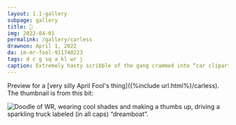 ```yaml
---
layout: 1.1-gallery
subpage: gallery
title: 🚗
img: 2022-04-01
permalink: /gallery/carless
drawnon: April 1, 2022
da: im-mr-fool-911740223
tags: d c g sq a kl wr j
caption: Extremely hasty scribble of the gang crammed into “car clipart.
---
```

Preview for a [very silly April Fool's thing]({%include url.html%}/carless). The thumbnail is from this bit:

<img src="{%include url.html%}/assets/img/carless/8a.png" alt="Doodle of WR, wearing cool shades and making a thumbs up, driving a sparkling truck labeled (in all caps) “dreamboat”."/>